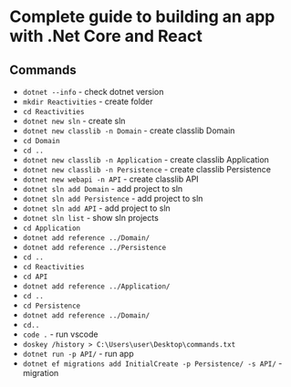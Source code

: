 # Complete guide to building an app with .Net Core and React
## Commands
* `dotnet --info` -  check dotnet version
* `mkdir Reactivities` - create folder
* `cd Reactivities` 
* `dotnet new sln` - create sln
* `dotnet new classlib -n Domain` - create classlib Domain
* `cd Domain`
* `cd ..`
* `dotnet new classlib -n Application` - create classlib Application
* `dotnet new classlib -n Persistence` - create classlib Persistence
* `dotnet new webapi -n API` - create classlib API
* `dotnet sln add Domain` - add project to sln
* `dotnet sln add Persistence` - add project to sln
* `dotnet sln add API` - add project to sln
* `dotnet sln list` - show sln projects
* `cd Application`
* `dotnet add reference ../Domain/`
* `dotnet add reference ../Persistence`
* `cd ..`
* `cd Reactivities`
* `cd API`
* `dotnet add reference ../Application/`
* `cd ..`
* `cd Persistence`
* `dotnet add reference ../Domain/`
* `cd..`
* `code .` - run vscode
* `doskey /history > C:\Users\user\Desktop\commands.txt`
* `dotnet run -p API/` - run app
* `dotnet ef migrations add InitialCreate -p Persistence/ -s API/` - migration
